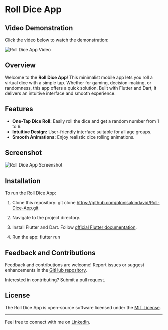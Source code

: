# Roll Dice App

## Video Demonstration

Click the video below to watch the demonstration:

![Roll Dice App Video](https://github.com/olonisakindavid/Roll-Dice-App/assets/66315270/61f479a4-79d2-432f-b68c-1e94274c536a)

## Overview

Welcome to the **Roll Dice App**! This minimalist mobile app lets you roll a virtual dice with a simple tap. Whether for gaming, decision-making, or randomness, this app offers a quick solution. Built with Flutter and Dart, it delivers an intuitive interface and smooth experience.

## Features

- **One-Tap Dice Roll:** Easily roll the dice and get a random number from 1 to 6.
- **Intuitive Design:** User-friendly interface suitable for all age groups.
- **Smooth Animations:** Enjoy realistic dice rolling animations.

## Screenshot

![Roll Dice App Screenshot](https://github.com/olonisakindavid/Roll-Dice-App/assets/66315270/4ccad082-e670-44a2-b310-c21dba815379)

## Installation

To run the Roll Dice App:

1. Clone this repository:
   git clone https://github.com/olonisakindavid/Roll-Dice-App.git

2. Navigate to the project directory.

3. Install Flutter and Dart. Follow [official Flutter documentation](https://flutter.dev/docs/get-started/install).

4. Run the app:
   flutter run

## Feedback and Contributions

Feedback and contributions are welcome! Report issues or suggest enhancements in the [GitHub repository](https://github.com/olonisakindavid/Roll-Dice-App/issues).

Interested in contributing? Submit a pull request.

## License

The Roll Dice App is open-source software licensed under the [MIT License](https://opensource.org/licenses/MIT).

---

Feel free to connect with me on [LinkedIn](https://www.linkedin.com/in/olonisakin-david).
